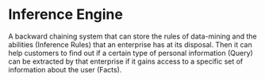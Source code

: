 # Inference Engine
A backward chaining system that can store the rules of data-mining and the abilities (Inference Rules) that an enterprise has at its disposal. 
Then it can help customers to find out if a certain type of personal information (Query) can be extracted by that enterprise if it gains access to a specific set of information about the user (Facts).
